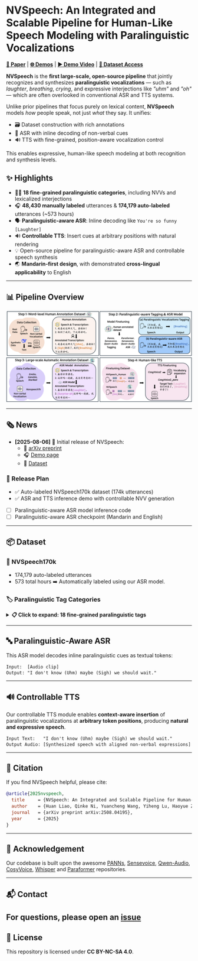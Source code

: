 # NVSpeech: An Integrated and Scalable Pipeline for Human-Like Speech Modeling with Paralinguistic Vocalizations

**[📄 Paper](https://arxiv.org/abs/2508.04195)** | **[🌐 Demos](https://nvspeech170k.github.io/)** | **[▶️ Demo Video](https://www.youtube.com/watch?v=lQpuwc8yRds)** | **[🤗 Dataset Access](https://huggingface.co/datasets/Hannie0813/NVSpeech170k)**

**NVSpeech** is the **first large-scale, open-source pipeline** that jointly recognizes and synthesizes **paralinguistic vocalizations** — such as *laughter*, *breathing*, *crying*, and expressive interjections like *"uhm"* and *"oh"* — which are often overlooked in conventional ASR and TTS systems.

Unlike prior pipelines that focus purely on lexical content, **NVSpeech** models *how* people speak, not just *what* they say. It unifies:
- 🗃️ Dataset construction with rich annotations
- 🧠 ASR with inline decoding of non-verbal cues
- 🔊 TTS with fine-grained, position-aware vocalization control

This enables expressive, human-like speech modeling at both recognition and synthesis levels.


## ✨ Highlights

- 🧑‍🏫 **18 fine-grained paralinguistic categories**, including NVVs and lexicalized interjections  
- 🎧 **48,430 manually labeled** utterances & **174,179 auto-labeled** utterances (~573 hours)  
- 🗣️ **Paralinguistic-aware ASR**: Inline decoding like `You're so funny [Laughter]`  
- 🔊 **Controllable TTS**: Insert cues at arbitrary positions with natural rendering  
- 💡 Open-source pipeline for paralinguistic-aware ASR and controllable speech synthesis
- 🌏 **Mandarin-first design**, with demonstrated **cross-lingual applicability** to English

---

## 📊 Pipeline Overview

![NVSpeech Pipeline](https://github.com/NVSpeech170k/nvspeech170k.github.io/blob/main/asr-pipeline.png)

---

## 🗞 News

- **[2025-08-06]** 🎉 Initial release of NVSpeech:
  - 📄 [arXiv preprint](https://arxiv.org/abs/XXXX.XXXXX)
  - 🎧 [Demo page](https://nvspeech170k.github.io/)
  - 🤗 [Dataset](https://huggingface.co/datasets/Hannie0813/NVSpeech170k)

### 📅 Release Plan

* ✅ Auto-labeled NVSpeech170k dataset (174k utterances)
* ✅ ASR and TTS inference demo with controllable NVV generation
* [ ] Paralinguistic-aware ASR model inference code
* [ ] Paralinguistic-aware ASR checkpoint (Mandarin and English)

---

## 📦 Dataset

### 📌 NVSpeech170k

* 174,179 auto-labeled utterances
* 573 total hours
  ➡️ Automatically labeled using our ASR model.

### 🏷️ Paralinguistic Tag Categories

<details>
<summary><strong>📋 Click to expand: 18 fine-grained paralinguistic tags</strong></summary>

<br>

| Category              | Description                                                |
| --------------------- | ---------------------------------------------------------- |
| `Breathing`           | Audible inhalation or exhalation (e.g., sigh, deep breath) |
| `Crying`              | Soft or loud weeping sounds                                |
| `Laughter`            | Laughter of varying intensity                              |
| `Cough`               | Single or repetitive coughing sounds                       |
| `Sigh`                | Audible exhale expressing fatigue, sadness, or relief      |
| `Uhm`                 | A brief, voiced hesitation marker           |
| `Shh`                 | Hushing sound indicating quiet                             |
| `Dissatisfaction-hnn` | Low-pitched hum expressing discontent                      |
| `Surprise-ah`         | Sharp exclamation expressing surprise (`ah`)               |
| `Surprise-oh`         | Surprised tone using "oh"                                  |
| `Surprise-yo`         | Casual surprise tone using "yo"                            |
| `Surprise-wa`         | Exclamation tone using "wa"                                |
| `Question-ah`         | Questioning tone on "ah"                                   |
| `Question-oh`         | Inquisitive "oh" tone                                      |
| `Question-ei`         | Interrogative tone using "ei"                              |
| `Question-yi`         | Rising "yi" used in questions                              |
| `Question-en`         | Questioning "en" often in casual speech                    |
| `Confirmation-en`     | Affirmative tone using "en" (like "mm-hmm" in English)     |

</details>

---

## 🔤 Paralinguistic-Aware ASR

This ASR model decodes inline paralinguistic cues as textual tokens:

```text
Input:  [Audio clip]
Output: "I don't know (Uhm) maybe (Sigh) we should wait."
```

---

## 🔊 Controllable TTS

Our controllable TTS module enables **context-aware insertion** of paralinguistic vocalizations at **arbitrary token positions**, producing **natural and expressive speech**.

```text
Input Text:   "I don't know (Uhm) maybe (Sigh) we should wait."
Output Audio: [Synthesized speech with aligned non-verbal expressions]
```
---

## 📜 Citation

If you find NVSpeech helpful, please cite:

```bibtex
@article{2025nvspeech,
  title     = {NVSpeech: An Integrated and Scalable Pipeline for Human-Like Speech Modeling with Paralinguistic Vocalizations},
  author    = {Huan Liao, Qinke Ni, Yuancheng Wang, Yiheng Lu, Haoyue Zhan, Pengyuan Xie, Qiang Zhang, Zhizheng Wu},
  journal   = {arXiv preprint arXiv:2508.04195},
  year      = {2025}
}
```

---

## 🙏 Acknowledgement

Our codebase is built upon the awesome [PANNs](https://github.com/qiuqiangkong/audioset_tagging_cnn), [Sensevoice](https://github.com/FunAudioLLM/SenseVoice), [Qwen-Audio](https://github.com/QwenLM/Qwen-Audio), [CosyVoice](https://github.com/FunAudioLLM/CosyVoice), [Whisper](https://github.com/openai/whisper) and [Paraformer](https://github.com/modelscope/FunASR/wiki/paraformer) repositories.  

---

## 📬 Contact

For questions, please open an [issue](https://github.com/Hannieliao/NVSpeech/issues)
---

## 🪪 License

This repository is licensed under **CC BY-NC-SA 4.0**.

